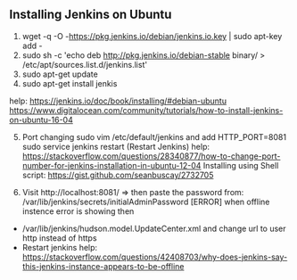 Installing Jenkins on Ubuntu
----------------------------
1. wget -q -O -https://pkg.jenkins.io/debian/jenkins.io.key | sudo apt-key add -
2. sudo sh -c 'echo deb http://pkg.jenkins.io/debian-stable binary/ > /etc/apt/sources.list.d/jenkins.list'
3. sudo apt-get update
4. sudo apt-get install jenkis

help: https://jenkins.io/doc/book/installing/#debian-ubuntu
  https://www.digitalocean.com/community/tutorials/how-to-install-jenkins-on-ubuntu-16-04

5. Port changing
  sudo vim /etc/default/jenkins 
  and add HTTP_PORT=8081
  sudo service jenkins restart (Restart Jenkins)
  help: https://stackoverflow.com/questions/28340877/how-to-change-port-number-for-jenkins-installation-in-ubuntu-12-04
  Installing using Shell script: https://gist.github.com/seanbuscay/2732705
 
6. Visit http://localhost:8081/   => then paste the password from: /var/lib/jenkins/secrets/initialAdminPassword
  [ERROR] when offline instence error is showing then 
  * /var/lib/jenkins/hudson.model.UpdateCenter.xml and change url to user http instead of https
  * Restart jenkins
  help: https://stackoverflow.com/questions/42408703/why-does-jenkins-say-this-jenkins-instance-appears-to-be-offline
 
